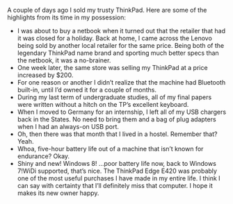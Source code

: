 A couple of days ago I sold my trusty ThinkPad. Here are some of the highlights from its time in my possession:
- I was about to buy a netbook when it turned out that the retailer that had it was closed for a holiday. Back at home, I came across the Lenovo being sold by another local retailer for the same price. Being both of the legendary ThinkPad name brand and sporting much better specs than the netbook, it was a no-brainer.
- One week later, the same store was selling my ThinkPad at a price increased by $200.
- For one reason or another I didn’t realize that the machine had Bluetooth built-in, until I’d owned it for a couple of months.
- During my last term of undergraduate studies, all of my final papers were written without a hitch on the TP’s excellent keyboard.
- When I moved to Germany for an internship, I left all of my USB chargers back in the States. No need to bring them and a bag of plug adapters when I had an always-on USB port.
- Oh, then there was that month that I lived in a hostel. Remember that? Yeah.
- Whoa, five-hour battery life out of a machine that isn’t known for endurance? Okay.
- Shiny and new! Windows 8! …poor battery life now, back to Windows 7!WiDi supported, that’s nice.  The ThinkPad Edge E420 was probably one of the most useful purchases I have made in my entire life. I think I can say with certainty that I’ll definitely miss that computer. I hope it makes its new owner happy.
